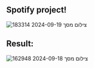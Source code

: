 ## Spotify project!
![צילום מסך 2024-09-19 183314](https://github.com/user-attachments/assets/e82979ab-2d00-4376-ad0e-49b7ed298668)
## Result:

![צילום מסך 2024-09-18 162948](https://github.com/user-attachments/assets/f0596f4f-650c-4d1d-8d6a-32dbb02841b0)

